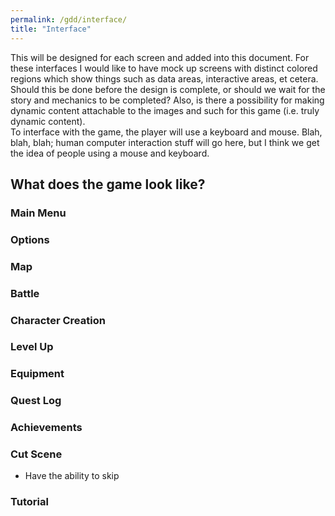 ```yaml
---
permalink: /gdd/interface/
title: "Interface"
---
```


This will be designed for each screen and added into this document. For these interfaces I would like to have mock up screens with distinct colored regions which show things such as data areas, interactive areas, et cetera. Should this be done before the design is complete, or should we wait for the story and mechanics to be completed? Also, is there a possibility for making dynamic content attachable to the images and such for this game (i.e. truly dynamic content).  
To interface with the game, the player will use a keyboard and mouse. Blah, blah, blah; human computer interaction stuff will go here, but I think we get the idea of people using a mouse and keyboard.

## What does the game look like?

### Main Menu

### Options

### Map

### Battle

### Character Creation

### Level Up

### Equipment

### Quest Log

### Achievements

### Cut Scene

- Have the ability to skip

### Tutorial